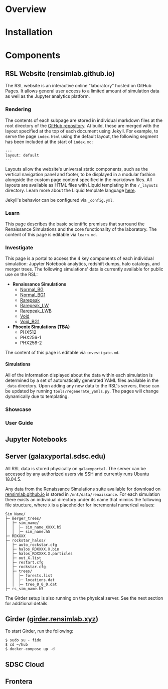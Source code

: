 # Overview

# Installation



# Components

## RSL Website (rensimlab.github.io)

The RSL website is an interactive online "laboratory" hosted on GitHub Pages. It allows general user access to a limited amount of simulation data as well as the Jupyter analytics platform.

### Rendering

The contents of each subpage are stored in individual markdown files at the root directory of the [GitHub repository](https://github.com/rensimlab/rensimlab.github.io). At build, these are merged with the layout specified at the top of each document using Jekyll. For example, to serve the page `index.html` using the default layout, the following segment has been included at the start of `index.md`:
```
---
layout: default
---
```
Layouts allow the website's universal static components, such as the vertical navigation panel and footer, to be displayed in a modular fashion alongside the custom page content specified in the markdown files. All layouts are available as HTML files with Liquid templating in the `/_layouts` directory. Learn more about the Liquid template language [here](https://shopify.github.io/liquid/).

Jekyll's behavior can be configured via `_config.yml`.

### Learn

This page describes the basic scientific premises that surround the Renaissance Simulations and the core functionality of the laboratory. The content of this page is editable via `learn.md`.

### Investigate

This page is a portal to access the 4 key components of each individual simulation: Jupyter Notebook analytics, redshift dumps, halo catalogs, and merger trees. The following simulations' data is currently available for public use on the RSL:
- **Renaissance Simulations**
    - [Normal_BG](https://rensimlab.github.io/simulations/normal_bg.html)
    - [Normal_BG1](https://rensimlab.github.io/simulations/normal_bg1.html)
    - [Rarepeak](https://rensimlab.github.io/simulations/rarepeak.html)
    - [Rarepeak_LW](https://rensimlab.github.io/simulations/rarepeak_lw.html)
    - [Rarepeak_LWB](https://rensimlab.github.io/simulations/rarepeak_lwb.html)
    - [Void](https://rensimlab.github.io/simulations/void.html)
    - [Void_BG1](https://rensimlab.github.io/simulations/normal_bg.html)
- **Phoenix Simulations (TBA)**
    - PHX512
    - PHX256-1
    - PHX256-2

The content of this page is editable via `investigate.md`.

#### Simulations

All of the information displayed about the data within each simulation is determined by a set of automatically generated YAML files available in the `_data` directory. Upon adding any new data to the RSL's servers, these can be updated by running `tools/regenerate_yamls.py`. The pages will change dynamically due to templating.

### Showcase

### User Guide

## Jupyter Notebooks

## Server (galaxyportal.sdsc.edu)

All RSL data is stored physically on `galaxyportal`. The server can be accessed by any authorized users via SSH and currently runs Ubuntu 18.04.5.

Any data from the Renaissance Simulations suite available for download on [rensimlab.github.io](rensimlab.github.io) is stored in `/mnt/data/renaissance`. For each simulation there exists an individual directory under its name that mimics the following file structure, where `X` is a placeholder for incremental numerical values:

```
Sim_Name/
├─ merger_trees/
│  ├─ sim_name/
│  │  ├─ sim_name_XXXX.h5
│  │  ├─ sim_name.h5
├─ RDXXXX
├─ rockstar_halos/
│  ├─ auto_rockstar.cfg
│  ├─ halos_RDXXXX.X.bin
│  ├─ halos_RDXXXX.X.particles
│  ├─ out_X.list
│  ├─ restart.cfg
│  ├─ rockstar.cfg
│  ├─ trees/
│  │  ├─ forests.list
│  │  ├─ locations.dat
│  │  ├─ tree_0_0_0.dat
├─ rs_sim_name.h5
```

The Girder setup is also running on the physical server. See the next section for additional details.



## Girder ([girder.rensimlab.xyz](girder.rensimlab.xyz))

To start Girder, run the following:

```
$ sudo su - fido
$ cd ~/hub
$ docker-compose up -d
```


## SDSC Cloud

## Frontera




